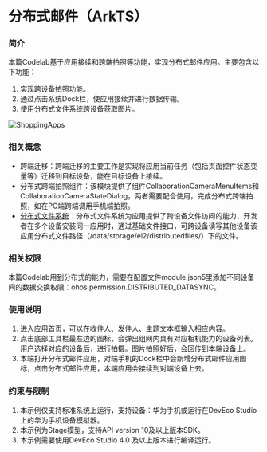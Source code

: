 # 分布式邮件（ArkTS）
### 简介

本篇Codelab基于应用接续和跨端拍照等功能，实现分布式邮件应用。主要包含以下功能：

1. 实现跨设备拍照功能。
2. 通过点击系统Dock栏，使应用接续并进行数据传输。
3. 使用分布式文件系统跨设备获取图片。

![ShoppingApps](screenshots/device/DistributedMail.gif)
### 相关概念
- 跨端迁移：跨端迁移的主要工作是实现将应用当前任务（包括页面控件状态变量等）迁移到目标设备，能在目标设备上接续。
- 分布式跨端拍照组件：该模块提供了组件CollaborationCameraMenuItems和CollaborationCameraStateDialog，两者需要配合使用，完成分布式跨端拍照，如在PC端跨端调用手机端拍照。
- [分布式文件系统](https://developer.harmonyos.com/cn/docs/documentation/doc-guides-V3/file-access-across-devices-0000001505479413-V3?catalogVersion=V3)：分布式文件系统为应用提供了跨设备文件访问的能力，开发者在多个设备安装同一应用时，通过基础文件接口，可跨设备读写其他设备该应用分布式文件路径（/data/storage/el2/distributedfiles/）下的文件。
### 相关权限
本篇Codelab用到分布式的能力，需要在配置文件module.json5里添加不同设备间的数据交换权限：ohos.permission.DISTRIBUTED_DATASYNC。
### 使用说明
1. 进入应用首页，可以在收件人、发件人、主题文本框输入相应内容。
2. 点击底部工具栏最左边的图标，会弹出组网内具有对应相机能力的设备列表。用户选择对应的设备后，进行拍摄。图片拍照好后，会回传到本端设备上。
3. 本端打开分布式邮件应用，对端手机的Dock栏中会新增分布式邮件应用图标，点击分布式邮件应用，本端应用会接续到对端设备上去。


### 约束与限制
1. 本示例仅支持标准系统上运行，支持设备：华为手机或运行在DevEco Studio上的华为手机设备模拟器。
2. 本示例为Stage模型，支持API version 10及以上版本SDK。
3. 本示例需要使用DevEco Studio 4.0 及以上版本进行编译运行。
